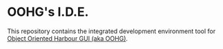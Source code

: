 # OOHG's I.D.E.
This repository contains the integrated development environment tool for [Object Oriented Harbour GUI (aka OOHG)](https://github.com/oohg/core).
